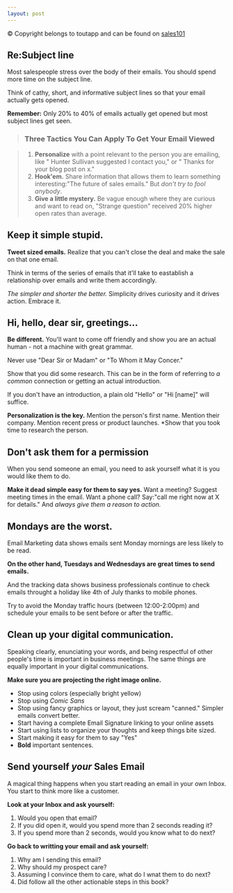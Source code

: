 ```yaml
---
layout: post
---
```

© Copyright belongs to toutapp and can be found on [sales101](http://www1.toutapp.com/sales101/kickass-sales-emails-pdf/)

Re:Subject line
---------------

Most salespeople stress over the body of their emails. You should spend more time on the subject line.

Think of cathy, short, and informative subject lines so that your email actually gets opened.

**Remember:** Only 20% to 40% of emails actually get opened but most subject lines get seen.

> ### Three Tactics You Can Apply To Get Your Email Viewed

> 1. **Personalize** with a point relevant to the person you are emailing, like " Hunter Sullivan suggested I contact you," or " Thanks for your blog post on x."
> 2. **Hook'em.** Share information that allows them to learn something interesting:"The future of sales emails." But *don't try to fool anybody*.
> 3. **Give a little mystery.** Be vague enough where they are curious and want to read on, "Strange question" received 20% higher open rates than average.

Keep it simple stupid.
----------------------

**Tweet sized emails.** Realize that you can't close the deal and make the sale on that one email.

Think in terms of the series of emails that it'll take to eastablish a relationship over emails and write them accordingly.

*The simpler and shorter the better.* Simplicity drives curiosity and it drives action. Embrace it.

Hi, hello, dear sir, greetings...
---------------------------------

**Be different.** You'll want to come off friendly and show you are an actual human - not a machine with great grammar.

Never use "Dear Sir or Madam" or "To Whom it May Concer."

Show that you did some research. This can be in the form of referring to *a common* connection or getting an actual introduction.

If you don't have an introduction, a plain old "Hello" or "Hi [name]" will suffice.

**Personalization is the key.** Mention the person's first name. Mention their company. Mention recent press or product launches. *Show that you took time to research the person.

Don't ask them for a permission
--------------------------------

When you send someone an email, you need to ask yourself what it is you would like them to do.

**Make it dead simple easy for them to say yes.** Want a meeting? Suggest meeting times in the email. Want a phone call? Say:"call me right now at X for details." And *always give them a reason to action.*

Mondays are the worst.
----------------------

Email Marketing data shows emails sent Monday mornings are less likely to be read.

**On the other hand, Tuesdays and Wednesdays are great times to send emails.**

And the tracking data shows business professionals continue to check emails throught a holiday like 4th of July thanks to mobile phones.

Try to avoid the Monday traffic hours (between 12:00-2:00pm) and schedule your emails to be sent before or after the traffic.

Clean up your digital communication.
------------------------------------

Speaking clearly, enunciating your words, and being respectful of other people's time is important in business meetings. The same things are equally important in your digital communications.

**Make sure you are projecting the right image online.**

* Stop using colors (especially bright yellow)
* Stop using *Comic Sans*
* Stop using fancy graphics or layout, they just scream "canned." Simpler emails convert better.
* Start having a complete Email Signature linking to your online assets
* Start using lists to organize your thoughts and keep things bite sized.
* Start making it easy for them to say "Yes"
* **Bold** important sentences.

Send yourself *your* Sales Email
--------------------------------

A magical thing happens when you start reading an email in your own Inbox. You start to think more like a customer.

**Look at your Inbox and ask yourself:**

1. Would you open that email?
2. If you did open it, would you spend more than 2 seconds reading it?
3. If you spend more than 2 seconds, would you know what to do next?

**Go back to writting your email and ask yourself:**

1. Why am I sending this email?
2. Why should my prospect care?
3. Assuming I convince them to care, what do I wnat them to do next?
4. Did follow all the other actionable steps in this book?






